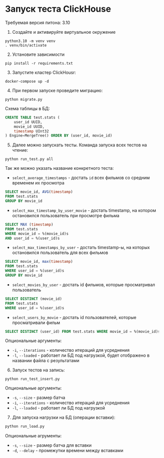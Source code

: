 # Запуск теста ClickHouse

Требуемая версия питона: 3.10

1. Создайте и активируйте виртуальное окружение
```commandline
python3.10 -m venv venv
. venv/bin/activate
```
2. Установите зависимости
```commandline
pip install -r requirements.txt
```
3. Запустите кластер ClickHousr:
```commandline
docker-compose up -d
```
4. При первом запуске проведите миграцию:
```commandline
python migrate.py
```
Схема таблицы в БД:
```sql
CREATE TABLE test.stats (
    user_id UUID, 
    movie_id UUID, 
    timestamp UInt32
) Engine=MergeTree() ORDER BY (user_id, movie_id)
```
5. Далее можно запускать тесты. Команда запуска всех тестов на чтение:
```commandline
python run_test.py all
```
Так же можно указать название конкретного теста:
- `select_average_timestamps` - достать `id` всех фильмов со средним временем их просмотра
```sql
SELECT movie_id, AVG(timestamp) 
FROM test.stats 
GROUP BY movie_id
```
- `select_max_timestamp_by_user_movie` - достать timestamp, на котором остановился пользователь при просмотре фильма
```sql
SELECT MAX (timestamp) 
FROM test.stats 
WHERE movie_id = %(movie_id)s 
AND user_id = %(user_id)s
```
- `select_max_timestamps_by_user` - достать timestamp-ы, на которых остановился пользователь для всех фильмов
```sql
SELECT movie_id, max(timestamp) 
FROM test.stats 
WHERE user_id = %(user_id)s 
GROUP BY movie_id
```
- `select_movies_by_user` - достать id фильмов, которые просматривал пользователь
```sql
SELECT DISTINCT (movie_id) 
FROM test.stats 
WHERE user_id = %(user_id)s
```
- `select_users_by_movie` - достать id пользователей, которые просматривали фильм
```sql
SELECT DISTINCT (user_id) FROM test.stats WHERE movie_id = %(movie_id)s
```

Опциональные аргументы:
- `-i`, `--iterations` - количество итераций для усреднения
- `-l`, `--loaded` - работает ли БД под нагрузкой, будет отображено в названии файла с результатами
6. Запуск тестов на запись:
```commandline
python run_test_insert.py
```

Опциональные аргументы:
- `-s`, `--size` - размер батча
- `-i`, `--iterations` - количество итераций для усреднения
- `-l`, `--loaded` - работает ли БД под нагрузкой

7. Для запуска нагрузки на БД (операции вставки):
```sql
python run_load.py
```

Опциональные агрументы:
- `-s`, `--size` - размер батча для вставки
- `-d`, `--delay` - промежутки времени между вставками